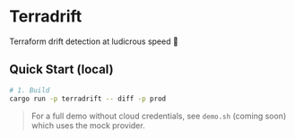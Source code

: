 # Terradrift

Terraform drift detection at ludicrous speed 🚀

## Quick Start (local)

```bash
# 1. Build
cargo run -p terradrift -- diff -p prod
```

> For a full demo without cloud credentials, see `demo.sh` (coming soon) which uses the mock provider.
